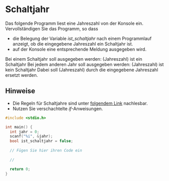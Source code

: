 # Schaltjahr

Das folgende Programm liest eine Jahreszahl von der Konsole ein.
Vervollständigen Sie das Programm, so dass
- die Belegung der Variable *ist_schaltjahr* nach einem Programmlauf anzeigt, ob die eingegebene Jahreszahl ein Schaltjahr ist.
- auf der Konsole eine entsprechende Meldung ausgegeben wird.

Bei einem Schaltjahr soll ausgegeben werden: (Jahreszahl) ist ein Schaltjahr
Bei jedem anderen Jahr soll ausgegeben werden: (Jahreszahl) ist kein Schaltjahr
Dabei soll (Jahreszahl) durch die eingegebene Jahreszahl ersetzt werden.

## Hinweise

- Die Regeln für Schaltjahre sind unter [folgendem Link](https://de.wikipedia.org/wiki/Schaltjahr#Gregorianischer_Kalender) nachlesbar.
- Nutzen Sie verschachtelte *if*-Anweisungen.

```cpp
#include <stdio.h>

int main() {
  int jahr = 0;
  scanf("%i", &jahr);
  bool ist_schaltjahr = false;
  
  // Fügen Sie hier ihren Code ein
  
  //

  return 0;
}
```
